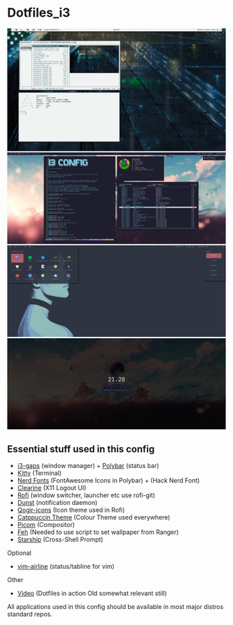 # Dotfiles_i3

![screenshot](https://raw.githubusercontent.com/Algorithm79/Dotfiles_i3/master/screenshot.png)
![screenshot](https://raw.githubusercontent.com/Algorithm79/Dotfiles_i3/master/screenshot1.png)
![screenshot](https://raw.githubusercontent.com/Algorithm79/Dotfiles_i3/master/screenshot2.png)
![screenshot](https://raw.githubusercontent.com/Algorithm79/Dotfiles_i3/master/screenshot3.png)

## Essential stuff used in this config

- [i3-gaps](https://github.com/Airblader/i3) (window manager) + [Polybar](https://github.com/polybar/polybar) (status bar)
- [Kitty](https://github.com/kovidgoyal/kitty) (Terminal)
- [Nerd Fonts](https://github.com/ryanoasis/nerd-fonts) (FontAwesome Icons in Polybar) + (Hack Nerd Font)
- [Clearine](https://github.com/okitavera/clearine) (X11 Logout UI)
- [Rofi](https://github.com/davatorium/rofi) (window switcher, launcher etc use rofi-git)
- [Dunst](https://github.com/dunst-project/dunst) (notification daemon)
- [Qogir-icons](https://github.com/vinceliuice/Qogir-icon-theme) (Icon theme used in Rofi)
- [Catppuccin Theme](https://github.com/catppuccin/catppuccin) (Colour Theme used everywhere)
- [Picom](https://github.com/yshui/picom) (Compositor) 
- [Feh](https://github.com/derf/feh) (Needed to use script to set wallpaper from Ranger)
- [Starship](https://starship.rs/) (Cross-Shell Prompt)


Optional

- [vim-airline](https://github.com/vim-airline/vim-airline) (status/tabline for vim)


Other

- [Video](https://www.youtube.com/watch?v=gLNma-6AHPM) (Dotfiles in action Old somewhat relevant still)

All applications used in this config should be available in most major distros standard repos.
